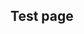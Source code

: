 ## Test page

<div
  class="tabs"
  name="test"
  enabled="true"
  height="600"
  tabs="[
    // { key: 'component', filepath: 'example/GeomorphEdit' },
    { key: 'component', filepath: 'example/NavCollide' },
    // { key: 'component', filepath: 'example/CssPanZoomDemo' },
    // { key: 'component', filepath: 'example/NavStringPull' },
    // { key: 'component', filepath: 'example/TriangleDev#301' },
    // { key: 'component', filepath: 'example/Css3d#301' },
    { key: 'terminal', filepath: 'test' },
    // { key: 'terminal', filepath: 'other' },
  ]"
>
</div>
